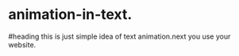 # animation-in-text.
#heading this is just simple idea of text animation.next you use your website.
